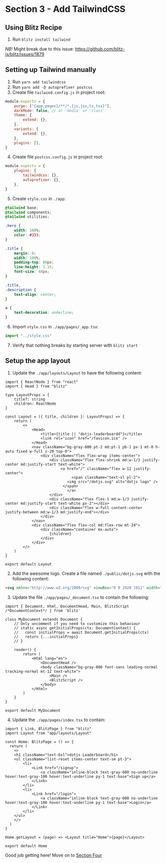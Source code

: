 # Section 3 - Add TailwindCSS
## Using Blitz Recipe
1) Run `blitz install tailwind`

*NB!* Might break due to this issue: https://github.com/blitz-js/blitz/issues/1879

## Setting up Tailwind manually
1) Run `yarn add tailwindcss`
2) Run `yarn add -D autoprefixer postcss`
3) Create file `tailwind.config.js` in project root:
```js
module.exports = {
	purge: ["{app,pages}/**/*.{js,jsx,ts,tsx}"],
	darkMode: false, // or 'media' or 'class'
	theme: {
		extend: {},
	},
	variants: {
		extend: {},
	},
	plugins: [],
}
```
4) Create file `postcss.config.js` in project root:
```js
module.exports = {
	plugins: {
		tailwindcss: {},
		autoprefixer: {},
	},
}
```
5) Create `style.css` in `./app`:
```css
@tailwind base;
@tailwind components;
@tailwind utilities;

.hero {
	width: 100%;
	color: #333;
}

.title {
	margin: 0;
	width: 100%;
	padding-top: 80px;
	line-height: 1.15;
	font-size: 48px;
}

.title,
.description {
	text-align: center;
}

a {
	text-decoration: underline;
}
```
6) Import `style.css` in `./app/pages/_app.tsx`:
```ts
import "../style.css"
```
7) Verify that nothing breaks by starting server with `blitz start`

## Setup the app layout
1) Update the `./app/layouts/Layout` to have the following content:
```tsx
import { ReactNode } from "react"
import { Head } from "blitz"

type LayoutProps = {
	title?: string
	children: ReactNode
}

const Layout = ({ title, children }: LayoutProps) => {
	return (
		<>
			<Head>
				<title>{title || "dotjs-leaderboardd"}</title>
				<link rel="icon" href="/favicon.ico" />
			</Head>
			<nav className="bg-gray-800 pt-2 md:pt-1 pb-1 px-1 mt-0 h-auto fixed w-full z-20 top-0">
				<div className="flex flex-wrap items-center">
					<div className="flex flex-shrink md:w-1/3 justify-center md:justify-start text-white">
						 <a href="/" className="flex w-12 justify-center">
						      <span className="text-xl pl-2">
							<img src="/dotjs.svg" alt="dotjs logo" />
						  </span>
					    	</a>
					</div>
					<div className="flex flex-1 md:w-1/3 justify-center md:justify-start text-white px-2"></div>
					<div className="flex w-full content-center justify-between md:w-1/3 md:justify-end"></div>
				</div>
			</nav>
			<div className="flex flex-col md:flex-row mt-24">
				<div className="container mx-auto">
					{children}
				</div>
			</div>
		</>
	)
}

export default Layout
```
2) Add the awesome logo. Create a file named `./public/dotjs.svg` with the following content:
```html
<svg xmlns="http://www.w3.org/2000/svg" viewBox="0 0 1920 1911" width="40" height="40" data-name="Layer 1"><defs><linearGradient gradientTransform="translate(1.967 2.719)" gradientUnits="userSpaceOnUse" y2="1870.31" x2="1877.42" y1="32.07" x1="39.18" id="a"><stop stop-color="#29abe2" offset="0"/><stop stop-color="#59b9ae" offset=".29"/><stop stop-color="#d0dd2a" offset=".95"/><stop stop-color="#d9e021" offset="1"/></linearGradient></defs><path fill="#fffff9" d="M175.597 401.816h1553.478v1075.728H175.597z"/><path d="M1838.967 18.049H81.557a57.15 57.15 0 00-57.15 57.15v1757.41a57.16 57.16 0 0057.15 57.16h1757.41a57.16 57.16 0 0057.16-57.16V75.199a57.16 57.16 0 00-57.16-57.15zm-1325.58 1376.67c-68.21 0-124.18-55.1-124.18-123.31 0-68.21 56-124.17 124.18-124.17s124.17 56 124.17 124.17-55.97 123.31-124.17 123.31zm523.12-448.62c0 244.91-140.79 444.05-313.06 444.05h-21.86v-240.81h21.86c50.72 0 94.44-130.3 94.44-203.28v-432.92h218.62zm494.82-212.13h-21.86c-51.6 0-95.32 43.72-95.32 94.44v248.31c0 173.14-140.79 313.06-313.07 313.06h-21.86v-218.61h21.86c50.72 0 94.45-42.85 94.45-94.44v-248.36c0-172.27 140.79-313.06 313.94-313.06h21.86z" fill="url(#a)"/></svg>
```

3) Update the file `./app/pages/_document.tsx` to contain the following:
```tsx
import { Document, Html, DocumentHead, Main, BlitzScript /*DocumentContext*/ } from 'blitz'

class MyDocument extends Document {
	// Only uncomment if you need to customize this behaviour
	// static async getInitialProps(ctx: DocumentContext) {
	//   const initialProps = await Document.getInitialProps(ctx)
	//   return {...initialProps}
	// }

	render() {
		return (
			<Html lang="en">
				<DocumentHead />
				<body className="bg-gray-800 font-sans leading-normal tracking-normal mt-12 text-white">
					<Main />
					<BlitzScript />
				</body>
			</Html>
		)
	}
}

export default MyDocument

```
4) Update the `./app/pages/index.tsx` to contain: 
```tsx
import { Link, BlitzPage } from "blitz"
import Layout from "app/layouts/Layout"

const Home: BlitzPage = () => {
  return (
    <>
	<h1 className="text-6xl">dotjs Leaderboard</h1>
	<ul className="list-reset items-center text-sm pt-3">
		<li>
			<Link href="/signup">
				<a className="inline-block text-gray-600 no-underline hover:text-gray-100 hover:text-underline py-1 text-base">Sign up</a>
			</Link>
		</li>
		<li>
			<Link href="/login">
				<a className="inline-block text-gray-600 no-underline hover:text-gray-100 hover:text-underline py-1 text-base">Login</a>
			</Link>
		</li>
	</ul>
    </>
  )
}

Home.getLayout = (page) => <Layout title="Home">{page}</Layout>

export default Home
```
Good job getting here! Move on to [Section Four](../four)
